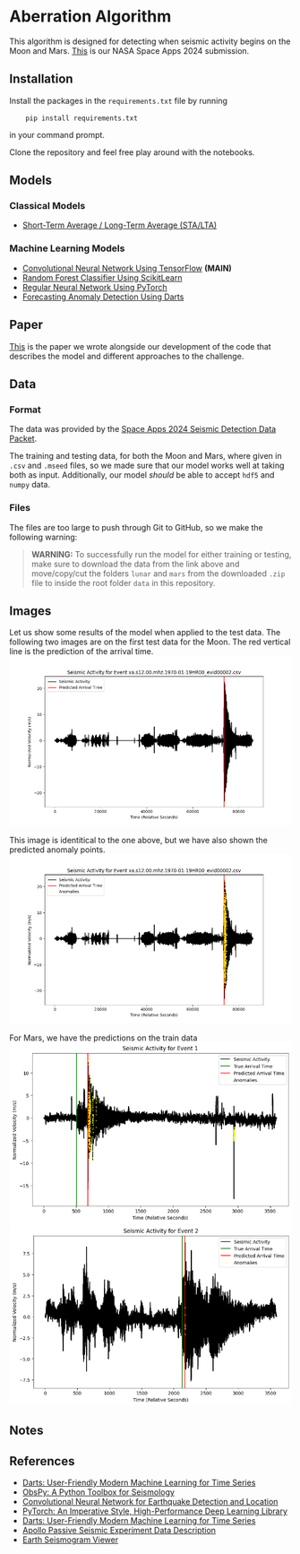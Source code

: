 # Aberration Algorithm

This algorithm is designed for detecting when seismic activity begins on the Moon and Mars. [This](https://www.spaceappschallenge.org/nasa-space-apps-2024/find-a-team/aberration1/?tab=project) is our NASA Space Apps 2024 submission.


## Installation
Install the packages in the `requirements.txt` file by running
```
    pip install requirements.txt
```
in your command prompt.

Clone the repository and feel free play around with the notebooks.


## Models
### Classical Models
- [Short-Term Average / Long-Term Average (STA/LTA)](./models/classical/sta_lta.ipynb)
### Machine Learning Models
- [Convolutional Neural Network Using TensorFlow](./models/machine_learning/cnn_sigmoid.ipynb) **(MAIN)**
- [Random Forest Classifier Using ScikitLearn](./models/machine_learning/sklearn.ipynb)
- [Regular Neural Network Using PyTorch](./models/machine_learning/pytorch.ipynb)
- [Forecasting Anomaly Detection Using Darts](./models/machine_learning/darts.ipynb)

## Paper
[This](https://www.overleaf.com/read/npgrwymqkwxb#5cf32e) is the paper we wrote alongside our development of the code that describes the model and different approaches to the challenge.

## Data
### Format
The data was provided by the [Space Apps 2024 Seismic Detection Data Packet](https://wufs.wustl.edu/SpaceApps/data/space_apps_2024_seismic_detection.zip).

The training and testing data, for both the Moon and Mars, where given in `.csv` and `.mseed` files, so we made sure that our model works well at taking both as input. Additionally, our model *should* be able to accept `hdf5` and `numpy` data.

### Files
The files are too large to push through Git to GitHub, so we make the following warning:
> **WARNING:** To successfully run the model for either training or testing, make sure to download the data from the link above and move/copy/cut the folders `lunar` and `mars` from the downloaded `.zip` file to inside the root folder `data` in this repository.


## Images
Let us show some results of the model when applied to the test data. The following two images are on the first test data for the Moon. The red vertical line is the prediction of the arrival time.
![moon_event](./predictions/lunar/train/xa.s12.00.mhz.1970-01-19HR00_evid00002.csv.png)

This image is identitical to the one above, but we have also shown the predicted anomaly points.
![moon_with_scatter](./predictions/lunar/train/xa.s12.00.mhz.1970-01-19HR00_evid00002.csv_with_scatter.png)

For Mars, we have the predictions on the train data
![mars_event1](./predictions/mars/train/mars_training_event_1.png)
![mars_event2](./predictions/mars/train/mars_training_event_2.png)


## Notes


## References
- [Darts: User-Friendly Modern Machine Learning for Time Series](http://jmlr.org/papers/v23/21-1177.html)
- [ObsPy: A Python Toolbox for Seismology](https://pubs.geoscienceworld.org/ssa/srl/article-pdf/81/3/530/2762059/530.pdf)
- [Convolutional Neural Network for Earthquake Detection and Location](https://www.science.org/doi/pdf/10.1126/sciadv.1700578)
- [PyTorch: An Imperative Style, High-Performance Deep Learning Library](http://papers.neurips.cc/paper/9015-pytorch-an-imperative-style-high-performance-deep-learning-library.pdf)
- [Darts: User-Friendly Modern Machine Learning for Time Series](http://jmlr.org/papers/v23/21-1177.html)
- [Apollo Passive Seismic Experiment Data Description](https://pds-geosciences.wustl.edu/lunar/urn-nasa-pds-apollo_pse/document/apollo_pse_description.pdf)
- [Earth Seismogram Viewer](https://www.earthquakescanada.nrcan.gc.ca/stndon/wf-fo/index-en.php)